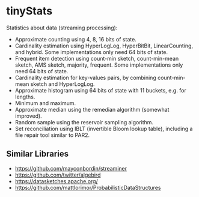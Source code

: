 # tinyStats

Statistics about data (streaming processing):

* Approximate counting using 4, 8, 16 bits of state.
* Cardinality estimation using HyperLogLog, HyperBitBit, LinearCounting, and hybrid. Some implementations only need 64 bits of state.
* Frequent item detection using count-min sketch, count-min-mean sketch, AMS sketch, majority, frequent. Some implementations only need 64 bits of state.
* Cardinality estimation for key-values pairs, by combining count-min-mean sketch and HyperLogLog.
* Approximate histogram using 64 bits of state with 11 buckets, e.g. for lengths.
* Minimum and maximum.
* Approximate median using the remedian algorithm (somewhat improved).
* Random sample using the reservoir sampling algorithm.
* Set reconciliation using IBLT (invertible Bloom lookup table), including a file repair tool similar to PAR2.

## Similar Libraries

* https://github.com/mayconbordin/streaminer
* https://github.com/twitter/algebird
* https://datasketches.apache.org/
* https://github.com/mattlorimor/ProbabilisticDataStructures
